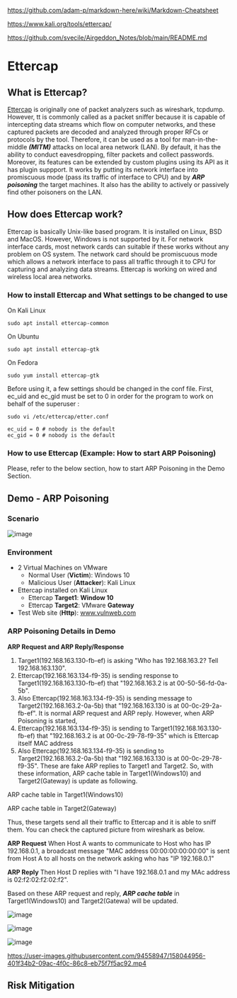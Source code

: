 https://github.com/adam-p/markdown-here/wiki/Markdown-Cheatsheet

https://www.kali.org/tools/ettercap/

https://github.com/svecile/Airgeddon_Notes/blob/main/README.md

# Ettercap

## What is Ettercap?
[Ettercap](https://en.wikipedia.org/wiki/Ettercap_(software)) is originally one of packet analyzers such as wireshark, tcpdump. However, tt is commonly called as a packet sniffer because it is capable of intercepting data streams which flow on computer networks, and these captured packets are decoded and analyzed through proper RFCs or protocols by the tool. Therefore, it can be used as a tool for man-in-the-middle ***(MITM)*** attacks on local area network (LAN). By default, it has the ability to conduct eavesdropping, filter packets and collect passwords. Moreover, its features can be extended by custom plugins using its API as it has plugin suppport. It works by putting its network interface into promiscuous mode (pass its traffic of interface to CPU) and by ***ARP poisoning*** the target machines. It also has the ability to actively or passively find other poisoners on the LAN.

## How does Ettercap work?
Ettercap is basically Unix-like based program. It is installed on Linux, BSD and MacOS. However, Windows is not supported by it. For network interface cards, most network cards can suitable if these works without any problem on OS system. The network card should be promiscuous mode which allows a network interface to pass all traffic through it to CPU for capturing and analyzing data streams. Ettercap is working on wired and wireless local area networks. 

### How to install Ettercap and What settings to be changed to use
On Kali Linux
```
sudo apt install ettercap-common
```
On Ubuntu
```
sudo apt install ettercap-gtk
```
On Fedora
```
sudo yum install ettercap-gtk
```
Before using it, a few settings should be changed in the conf file.
First, ec_uid and ec_gid must be set to 0 in order for the program to work on behalf of the superuser
:

```
sudo vi /etc/ettercap/etter.conf
```

```
ec_uid = 0 # nobody is the default
ec_gid = 0 # nobody is the default
```

### How to use Ettercap (Example: How to start ARP Poisoning)
Please, refer to the below section, how to start ARP Poisoning in the Demo Section.

## Demo - ARP Poisoning
### Scenario

![image](https://user-images.githubusercontent.com/94558947/158044372-86817dee-60a7-4bf0-afb3-5516c4338a8b.png)

### Environment
- 2 Virtual Machines on VMware
     - Normal User (**Victim**): Windows 10
     - Malicious User (**Attacker**): Kali Linux
- Ettercap installed on Kali Linux
     - Ettercap **Target1**: **Window 10**
     - Ettercap **Target2**: VMware **Gateway**
- Test Web site (**Http**): www.vulnweb.com

### ARP Poisoning Details in Demo

**ARP Request and ARP Reply/Response**

1. Target1(192.168.163.130-fb-ef) is asking "Who has 192.168.163.2? Tell 192.168.163.130".
2. Ettercap(192.168.163.134-f9-35) is sending response to Target1(192.168.163.130-fb-ef) that "192.168.163.2 is at 00-50-56-fd-0a-5b". 
3. Also Ettercap(192.168.163.134-f9-35) is sending message to Target2(192.168.163.2-0a-5b) that "192.168.163.130 is at 00-0c-29-2a-fb-ef". 
It is normal ARP request and ARP reply. However, when ARP Poisoning is started, 
4. Ettercap(192.168.163.134-f9-35) is sending to Target1(192.168.163.130-fb-ef) that "192.168.163.2 is at 00-0c-29-78-f9-35" which is Ettercap itself MAC address
5. Also Ettercap(192.168.163.134-f9-35) is sending to Target2(192.168.163.2-0a-5b) that "192.168.163.130 is at 00-0c-29-78-f9-35". 
These are fake ARP replies to Target1 and Target2. So, with these information, ARP cache table in Target1(Windows10) and Target2(Gateway) is update as following.

ARP cache table in Target1(Windows10)



ARP cache table in Target2(Gateway)

Thus, these targets send all their traffic to Ettercap and it is able to sniff them.
You can check the captured picture from wireshark as below.

**ARP Request**
When Host A wants to communicate to Host who has IP 192.168.0.1, a broadcast message "MAC address 00:00:00:00:00:00" is sent from Host A to all hosts on the network asking who has "IP 192.168.0.1" 

**ARP Reply**
Then Host D replies with "I have 192.168.0.1 and my MAc address is 02:f2:02:f2:02:f2".

Based on these ARP request and reply, ***ARP cache table*** in Target1(Windows10) and Target2(Gatewa) will be updated.



![image](https://user-images.githubusercontent.com/94558947/158043164-b2d1ad5e-1e0b-449c-b3d1-1def6abbf835.png)





![image](https://user-images.githubusercontent.com/94558947/158044979-45870b00-63f0-40bd-be7b-222ac7d7ee8d.png)


![image](https://user-images.githubusercontent.com/94558947/158044996-a2103382-900b-4de0-b456-844d398d6e10.png)



https://user-images.githubusercontent.com/94558947/158044956-401f34b2-09ac-4f0c-86c8-eb75f7f5ac92.mp4


## Risk Mitigation

